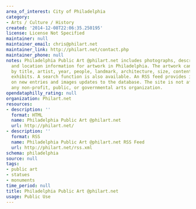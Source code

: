 ```yaml
---
area_of_interest: City of Philadelphia
category:
- Arts / Culture / History
created: '2014-12-08T22:06:35.250195'
license: License Not Specified
maintainer: null
maintainer_email: chris@philart.net
maintainer_link: http://philart.net/contact.php
maintainer_phone: null
notes: Philadelphia Public Art @philart.net includes photographs, descriptive information,
  and location information for artwork in Philadelphia. The artwork can be browsed
  by title, artist, year, people, landmark, architecture, size, content, tours, and
  exhibits. A search function is also available. An RSS feed provides information
  on new entries and images updates to the database. The site is not affiliated with
  any non-profit, public, or governmental arts organization.
opendataphilly_rating: null
organization: Philart.net
resources:
- description: ''
  format: HTML
  name: Philadelphia Public Art @philart.net
  url: http://philart.net/
- description: ''
  format: RSS
  name: Philadelphia Public Art @philart.net RSS Feed
  url: http://philart.net/rss.xml
schema: philadelphia
source: null
tags: 
- public art
- statues
- monuments
time_period: null
title: Philadelphia Public Art @philart.net
usage: Public Use
---
```

